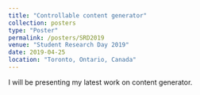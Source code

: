```yaml
---
title: "Controllable content generator"
collection: posters
type: "Poster"
permalink: /posters/SRD2019
venue: "Student Research Day 2019"
date: 2019-04-25
location: "Toronto, Ontario, Canada"
---
```


I will be presenting my latest work on content generator.
